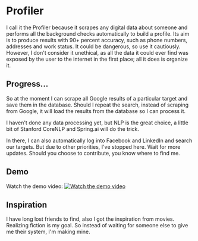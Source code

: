 # Profiler

I call it the Profiler because it scrapes any digital data about someone and performs all the background checks automatically to build a profile. Its aim is to produce results with 90+ percent accuracy, such as phone numbers, addresses and work status. It could be dangerous, so use it cautiously. However, I don't consider it unethical, as all the data it could ever find was exposed by the user to the internet in the first place; all it does is organize it.

## Progress...
So at the moment I can scrape all Google results of a particular target and save them in the database. Should I repeat the search, instead of scraping from Google, it will load the results from the database so I can process it.

I haven't done any data processing yet, but NLP is the great choice, a little bit of Stanford CoreNLP and Spring.ai will do the trick.

In there, I can also automatically log into Facebook and LinkedIn and search our targets. But due to other priorities, I've stopped here. Wait for more updates. Should you choose to contribute, you know where to find me.

## Demo
Watch the demo video:
[![Watch the demo video](https://img.youtube.com/vi/C6EK44oAwZ8/0.jpg)](https://www.youtube.com/watch?v=C6EK44oAwZ8)

## Inspiration
I have long lost friends to find, also I got the inspiration from movies. Realizing fiction is my goal. So instead of waiting for someone else to give me their system, I'm making mine.
